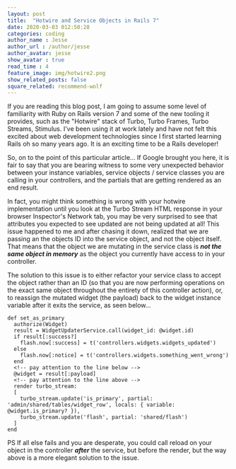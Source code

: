 ```yaml
---
layout: post
title:  "Hotwire and Service Objects in Rails 7"
date: 2020-03-03 012:50:28
categories: coding
author_name : Jesse
author_url : /author/jesse
author_avatar: jesse
show_avatar : true
read_time : 4
feature_image: img/hotwire2.png
show_related_posts: false
square_related: recommend-wolf
---
```


If you are reading this blog post, I am going to assume some level of familiarity with Ruby on Rails version 7 and some of the new tooling it provides, such as the "Hotwire" stack of Turbo, Turbo Frames, Turbo Streams, Stimulus. I've been using it at work lately and have not felt this excited about web development technologies since I first started learning Rails oh so many years
ago. It is an exciting time to be a Rails developer!

So, on to the point of this particular article... If Google brought you here, it is fair to say that you are bearing witness to some very unexpected behavior between your instance variables,  service objects / service classes you are calling in your controllers, and the partials that are getting rendered as an end result.

In fact, you might think something is wrong with your hotwire implementation until you look at the Turbo Stream HTML response in your browser Inspector's Network tab, you may be very surprised to see that attributes you expected to see updated are not being updated at all! This issue happened to me and after chasing it down, realized that we are passing an the objects ID into the service object, and not the object itself. That means that the object we are mutating in the service class is ***not the same object in memory*** as the object you currently have access to in your controller.

The solution to this issue is to either refactor your service class to accept the object rather than an ID (so that you are now performing operations on the exact same object throughout the entirety of this controller action), or, to reassign the mutated widget (the payload) back to the widget instance variable after it exits the service, as seen below...



    def set_as_primary
      authorize(Widget)
      result = WidgetUpdaterService.call(widget_id: @widget.id)
      if result[:success?]
        flash.now[:success] = t('controllers.widgets.widgets_updated')
      else
        flash.now[:notice] = t('controllers.widgets.something_went_wrong')
      end
      <!-- pay attention to the line below -->
      @widget = result[:payload]
      <!-- pay attention to the line above -->
      render turbo_stream:
      [
        turbo_stream.update('is_primary', partial: 'admin/shared/tables/widget_row', locals: { variable: @widget.is_primary? }),
        turbo_stream.update('flash', partial: 'shared/flash')
      ]
    end


PS If all else fails and you are desperate, you could call reload on your object in the controller ***after*** the service, but before the render,  but the way above is a more elegant solution to the issue.    





